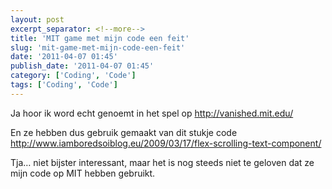 ```yaml
---
layout: post
excerpt_separator: <!--more-->
title: 'MIT game met mijn code een feit'
slug: 'mit-game-met-mijn-code-een-feit'
date: '2011-04-07 01:45'
publish_date: '2011-04-07 01:45'
category: ['Coding', 'Code']
tags: ['Coding', 'Code']
---
```

Ja hoor ik word echt genoemt in het spel op <http://vanished.mit.edu/>  
  
En ze hebben dus gebruik gemaakt van dit stukje code
<http://www.iamboredsoiblog.eu/2009/03/17/flex-scrolling-text-component/>  
  
Tja… niet bijster interessant, maar het is nog steeds niet te geloven dat ze
mijn code op MIT hebben gebruikt.

